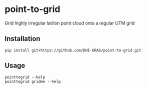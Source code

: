 # point-to-grid
Grid highly irregular lat/lon point cloud onto a regular UTM grid

## Installation

```
pip install git+https://github.com/DHI-GRAS/point-to-grid.git
```

## Usage

```
pointtogrid --help
pointtogrid gridme --help
```
